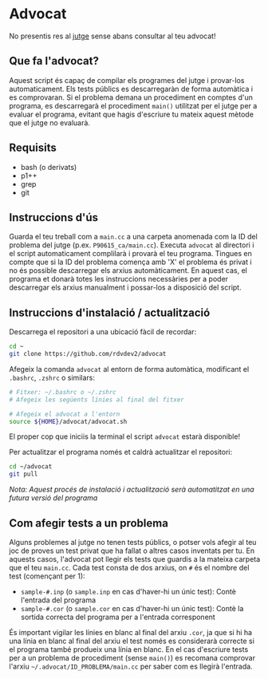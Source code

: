 # Advocat
No presentis res al [jutge](https://jutge.org) sense abans consultar al teu advocat!

## Que fa l'advocat?
Aquest script és capaç de compilar els programes del jutge i provar-los automaticament. Els tests públics es descarregaràn de forma automàtica i es comprovaran. Si el problema demana un procediment en comptes d'un programa, es descarregarà el procediment `main()` utilitzat per el jutge per a evaluar el programa, evitant que hagis d'escriure tu mateix aquest mètode que el jutge no evaluarà.

## Requisits
- bash (o derivats)
- p1++
- grep
- git

## Instruccions d'ús
Guarda el teu treball com a `main.cc` a una carpeta anomenada com la ID del problema del jutge (p.ex. `P90615_ca/main.cc`). Executa `advocat` al directori i el script automaticament complilarà i provarà el teu programa. Tingues en compte que si la ID del problema comença amb 'X' el problema és privat i no és possible descarregar els arxius automàticament. En aquest cas, el programa et donarà totes les instruccions necessàries per a poder descarregar els arxius manualment i possar-los a disposició del script.

## Instruccions d'instalació / actualització
Descarrega el repositori a una ubicació fàcil de recordar:
``` Bash
cd ~
git clone https://github.com/rdvdev2/advocat
```
Afegeix la comanda `advocat` al entorn de forma automàtica, modificant el `.bashrc`, `.zshrc` o similars:
``` Bash
# Fitxer: ~/.bashrc o ~/.zshrc
# Afegeix les següents línies al final del fitxer

# Afegeix el advocat a l'entorn
source ${HOME}/advocat/advocat.sh
```
El proper cop que iniciis la terminal el script `advocat` estarà disponible!

Per actualitzar el programa només et caldrà actualitzar el repositori:
``` Bash
cd ~/advocat
git pull
```
*Nota: Aquest procés de instalació i actualització serà automatitzat en una futura versió del programa*

## Com afegir tests a un problema
Alguns problemes al jutge no tenen tests públics, o potser vols afegir al teu joc de proves un test privat que ha fallat o altres casos inventats per tu. En aquests casos, l'advocat pot llegir els tests que guardis a la mateixa carpeta que el teu ```main.cc```. Cada test consta de dos arxius, on ```#``` és el nombre del test (començant per 1):
- ```sample-#.inp``` (o ```sample.inp``` en cas d'haver-hi un únic test): Contè l'entrada del programa
- ```sample-#.cor``` (o ```sample.cor``` en cas d'haver-hi un únic test): Contè la sortida correcta del programa per a l'entrada corresponent

És important vigilar les línies en blanc al final del arxiu ```.cor```, ja que si hi ha una línia en blanc al final del arxiu el test només es considerarà correcte si el programa també produeix una línia en blanc. En el cas d'escriure tests per a un problema de procediment (sense ```main()```) es recomana comprovar l'arxiu ```~/.advocat/ID_PROBLEMA/main.cc``` per saber com es llegirà l'entrada.